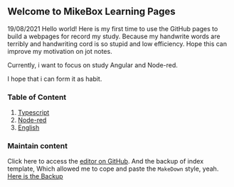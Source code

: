 ## Welcome to MikeBox Learning Pages

19/08/2021
Hello world! 
Here is my first time to use the GitHub pages to build a webpages for record my study.
Because my handwrite words are terribly and handwriting cord is so stupid and low efficiency.
Hope this can improve my motivation on jot notes.

Currently, i want to focus on study Angular and Node-red.

I hope that i can form it as habit. 


### Table of Content
1. [Typescript](https://supergripg4f.github.io/Learning/typescript_learning)
2. [Node-red](https://supergripg4f.github.io/Learning/node_red_learning)
3. [English](https://supergripg4f.github.io/Learning/english_learning)

### Maintain content
Click here to access the [editor on GitHub](https://github.com/SuperGripG4F/Learning/edit/gh-pages/index.md).
And the backup of index template, Which allowed me to cope and paste the `MakeDown` style, yeah. [Here is the Backup](https://supergripg4f.github.io/Learning/bak)
